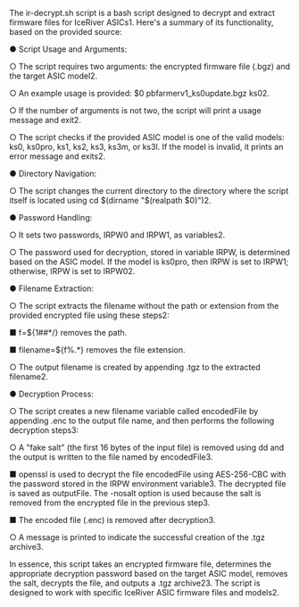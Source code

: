 The ir-decrypt.sh script is a bash script designed to decrypt and extract firmware files for IceRiver ASICs1. Here's a summary of its functionality, based on the provided source:

● Script Usage and Arguments:

○ The script requires two arguments: the encrypted firmware file (.bgz) and the target ASIC model2.

○ An example usage is provided: $0 pbfarmerv1_ks0update.bgz ks02.

○ If the number of arguments is not two, the script will print a usage message and exit2.

○ The script checks if the provided ASIC model is one of the valid models: ks0, ks0pro, ks1, ks2, ks3, ks3m, or ks3l. If the model is invalid, it prints an error message and exits2.

● Directory Navigation:

○ The script changes the current directory to the directory where the script itself is located using cd $(dirname "$(realpath $0)")2.

● Password Handling:

○ It sets two passwords, IRPW0 and IRPW1, as variables2.

○ The password used for decryption, stored in variable IRPW, is determined based on the ASIC model. If the model is ks0pro, then IRPW is set to IRPW1; otherwise, IRPW is set to IRPW02.

● Filename Extraction:

○ The script extracts the filename without the path or extension from the provided encrypted file using these steps2:

■ f=${1##*/} removes the path.

■ filename=${f%.*} removes the file extension.

○ The output filename is created by appending .tgz to the extracted filename2.

● Decryption Process:

○ The script creates a new filename variable called encodedFile by appending .enc to the output file name, and then performs the following decryption steps3:

○ A "fake salt" (the first 16 bytes of the input file) is removed using dd and the output is written to the file named by encodedFile3.

■ openssl is used to decrypt the file encodedFile using AES-256-CBC with the password stored in the IRPW environment variable3. 
The decrypted file is saved as outputFile. The -nosalt option is used because the salt is removed from the encrypted file in the previous step3.

■ The encoded file (.enc) is removed after decryption3.

○ A message is printed to indicate the successful creation of the .tgz archive3.

In essence, this script takes an encrypted firmware file, determines the appropriate decryption password based on the target ASIC model, removes the salt, decrypts the file, and outputs a .tgz archive23. The script is designed to work with specific IceRiver ASIC firmware files and models2.
